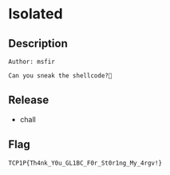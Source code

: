 # Isolated

## Description
```
Author: msfir

Can you sneak the shellcode?👀
```

## Release
- chall

## Flag
`TCP1P{Th4nk_Y0u_GL1BC_F0r_St0r1ng_My_4rgv!}`
